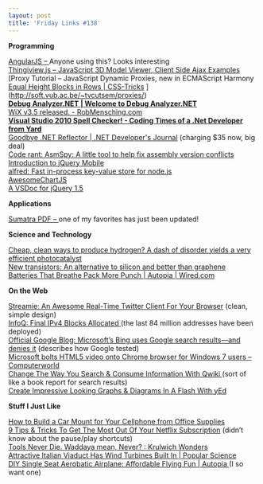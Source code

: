 ```yaml
---
layout: post
title: 'Friday Links #138'
---
```

**Programming**

[AngularJS – ](http://www.angularjs.org/Main_Page)Anyone using this? Looks interesting   
[Thingiview.js – JavaScript 3D Model Viewer, Client Side Ajax Examples](http://replimat.com/thingiview/examples/client_side_ajax.html)   
[Proxy Tutorial – JavaScript Dynamic Proxies, new in ECMAScript Harmony   
[Equal Height Blocks in Rows | CSS-Tricks](http://css-tricks.com/equal-height-blocks-in-rows/) ](http://soft.vub.ac.be/~tvcutsem/proxies/)   
[**Debug Analyzer.NET | Welcome to Debug Analyzer.NET**](http://www.debuganalyzer.net/)   
[WiX v3.5 released. - RobMensching.com ](http://robmensching.com/blog/posts/2011/1/31/WiX-v3.5-released)   
[**Visual Studio 2010 Spell Checker! - Coding Times of a .Net Developer from Yard**](http://blogs.msdn.com/b/yardman/archive/2011/02/01/visual-studio-2010-spell-checker.aspx)   
[Goodbye .NET Reflector | .NET Developer's Journal](http://dotnet.sys-con.com/node/1700761) (charging $35 now, big deal)   
[Code rant: AsmSpy: A little tool to help fix assembly version conflicts](http://mikehadlow.blogspot.com/2011/02/asmspy-little-tool-to-help-fix-assembly.html?utm_source=feedburner&utm_medium=feed&utm_campaign=Feed%3A+CodeRant+%28Code+rant%29)   
[Introduction to jQuery Mobile](http://www.ibm.com/developerworks/web/library/wa-jqmobile/index.html?utm_source=javascriptweekly&utm_medium=email)   
[alfred: Fast in-process key-value store for node.js](http://thechangelog.com/post/3068810323/alfred-node-is-your-mansion-alfred-is-your-butler?utm_source=javascriptweekly&utm_medium=email)   
[AwesomeChartJS ](http://cyberpython.github.com/AwesomeChartJS/)   
[A VSDoc for jQuery 1.5 ](http://encosia.com/2011/02/04/a-vsdoc-for-jquery-1-5/?utm_source=feedburner&utm_medium=feed&utm_campaign=Feed%3A+Encosia+%28Encosia%29)

**Applications**

[Sumatra PDF – ](http://fileforum.betanews.com/detail/Sumatra-PDF/1177957646/1?utm_source=feedburner&utm_medium=feed&utm_campaign=Feed%3A+fileforum%2Ffull+%28Fileforum+-+full+feed%29)one of my favorites has just been updated!

**Science and Technology**

[Cheap, clean ways to produce hydrogen? A dash of disorder yields a very efficient photocatalyst](http://www.sciencedaily.com/releases/2011/01/110128165212.htm?utm_source=feedburner&utm_medium=feed&utm_campaign=Feed%3A+sciencedaily+%28ScienceDaily%3A+Latest+Science+News%29)   
[New transistors: An alternative to silicon and better than graphene](http://www.sciencedaily.com/releases/2011/01/110130194145.htm?utm_source=feedburner&utm_medium=feed&utm_campaign=Feed%3A+sciencedaily+%28ScienceDaily%3A+Latest+Science+News%29)   
[Batteries That Breathe Pack More Punch | Autopia | Wired.com](http://www.wired.com/autopia/2011/02/batteries-that-breathe-pack-more-punch/)

**On the Web**

[Streamie: An Awesome Real-Time Twitter Client For Your Browser](http://www.makeuseof.com/tag/streamie-awesome-realtime-twitter-client-browser/) (clean, simple design)   
[InfoQ: Final IPv4 Blocks Allocated ](http://www.infoq.com/news/2011/02/ipv4-exhaustion)(the last 84 million addresses have been deployed)   
[Official Google Blog: Microsoft’s Bing uses Google search results—and denies it](http://googleblog.blogspot.com/2011/02/microsofts-bing-uses-google-search.html?utm_source=feedburner&utm_medium=feed&utm_campaign=Feed%3A+blogspot%2FMKuf+%28Official+Google+Blog%29) (describes how Google tested)   
[Microsoft bolts HTML5 video onto Chrome browser for Windows 7 users – Computerworld](http://www.computerworld.com/s/article/9207801/Microsoft_bolts_HTML5_video_onto_Chrome_browser_for_Windows_7_users?source=rss_news)   
[Change The Way You Search & Consume Information With Qwiki ](http://www.makeuseof.com/tag/change-search-consume-information-qwiki/)(sort of like a book report for search results)   
[Create Impressive Looking Graphs & Diagrams In A Flash With yEd](http://www.makeuseof.com/tag/create-impressive-graphs-diagrams-flash-yed/)

**Stuff I Just Like**

[How to Build a Car Mount for Your Cellphone from Office Supplies](http://lifehacker.com/5747897/how-to-build-a-car-mount-for-your-cellphone-from-office-supplies?utm_source=feedburner&utm_medium=feed&utm_campaign=Feed%3A+lifehacker%2Ffull+%28Lifehacker%29)   
[9 Tips & Tricks To Get The Most Out Of Your Netflix Subscription](http://www.makeuseof.com/tag/9-tips-tricks-netflix-subscription/) (didn’t know about the pause/play shortcuts)   
[Tools Never Die. Waddaya mean, Never? : Krulwich Wonders](http://www.npr.org/blogs/krulwich/2011/02/01/133188723/tools-never-die-waddaya-mean-never?ft=1&f=1019)   
[Attractive Italian Viaduct Has Wind Turbines Built In | Popular Science ](http://www.popsci.com/technology/article/2011-02/wind-turbines-embedded-italian-viaduct-would-preserve-architecture-and-generate-power)   
[DIY Single Seat Aerobatic Airplane: Affordable Flying Fun | Autopia ](http://www.wired.com/autopia/2011/02/diy-single-seat-aerobatic-airplane-affordable-flying-fun/) (I so want one)
